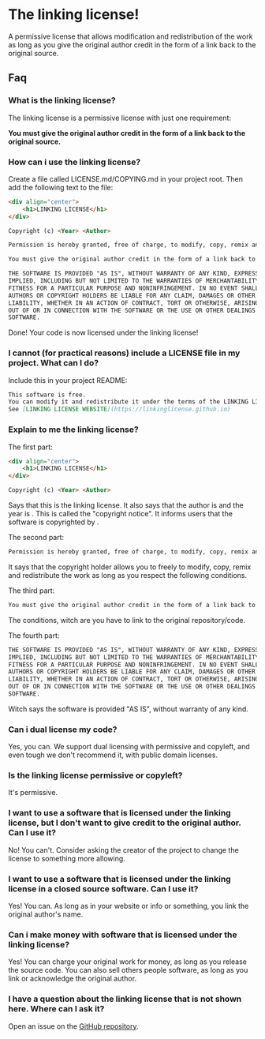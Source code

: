 # The linking license!

A permissive license that allows modification and redistribution of the work as long as you give the original author credit in the form of a link back to the original source.

## Faq

### What is the linking license?

The linking license is a permissive license with just one requirement:

**You must give the original author credit in the form of a link back to the original source.**

### How can i use the linking license?

Create a file called LICENSE.md/COPYING.md in your project root. Then add the following text to the file:

```markdown
<div align="center">
    <h1>LINKING LICENSE</h1> 
</div>

Copyright (c) <Year> <Author>

Permission is hereby granted, free of charge, to modify, copy, remix and redistribute the work as long as the following conditions are met:

You must give the original author credit in the form of a link back to the original source. License modifications (eg, changing the projects licensing) does not exempt you from this requirement.

THE SOFTWARE IS PROVIDED "AS IS", WITHOUT WARRANTY OF ANY KIND, EXPRESS OR
IMPLIED, INCLUDING BUT NOT LIMITED TO THE WARRANTIES OF MERCHANTABILITY,
FITNESS FOR A PARTICULAR PURPOSE AND NONINFRINGEMENT. IN NO EVENT SHALL THE
AUTHORS OR COPYRIGHT HOLDERS BE LIABLE FOR ANY CLAIM, DAMAGES OR OTHER
LIABILITY, WHETHER IN AN ACTION OF CONTRACT, TORT OR OTHERWISE, ARISING FROM,
OUT OF OR IN CONNECTION WITH THE SOFTWARE OR THE USE OR OTHER DEALINGS IN THE
SOFTWARE.
```

Done! Your code is now licensed under the linking license!

### I cannot (for practical reasons) include a LICENSE file in my project. What can I do?

Include this in your project README:

```markdown
This software is free.
You can modify it and redistribute it under the terms of the LINKING LICENSE V1
See [LINKING LICENSE WEBSITE](https://linkinglicense.github.io)
```
### Explain to me the linking license?

The first part:

```markdown
<div align="center">
    <h1>LINKING LICENSE</h1> 
</div>

Copyright (c) <Year> <Author>
```

Says that this is the linking license. It also says that the author is <Author> and the year is <Year>. This is called the "copyright notice". It informs users that the software is copyrighted by <Author>.

The second part:

```markdown
Permission is hereby granted, free of charge, to modify, copy, remix and redistribute the work as long as the following conditions are met:
```

It says that the copyright holder allows you to freely to modify, copy, remix and redistribute the work as long as you respect the following conditions.

The third part:

```markdown
You must give the original author credit in the form of a link back to the original source. License modifications (eg, changing the projects licensing) does not exempt you from this requirement.
```

The conditions, witch are you have to link to the original repository/code.

The fourth part:

```markdown
THE SOFTWARE IS PROVIDED "AS IS", WITHOUT WARRANTY OF ANY KIND, EXPRESS OR
IMPLIED, INCLUDING BUT NOT LIMITED TO THE WARRANTIES OF MERCHANTABILITY,
FITNESS FOR A PARTICULAR PURPOSE AND NONINFRINGEMENT. IN NO EVENT SHALL THE
AUTHORS OR COPYRIGHT HOLDERS BE LIABLE FOR ANY CLAIM, DAMAGES OR OTHER
LIABILITY, WHETHER IN AN ACTION OF CONTRACT, TORT OR OTHERWISE, ARISING FROM,
OUT OF OR IN CONNECTION WITH THE SOFTWARE OR THE USE OR OTHER DEALINGS IN THE
SOFTWARE.
```

Witch says the software is provided "AS IS", without warranty of any kind.

### Can i dual license my code?

Yes, you can. We support dual licensing with permissive and copyleft, and even tough we don't recommend it, with public domain licenses.

### Is the linking license permissive or copyleft?

It's permissive.

### I want to use a software that is licensed under the linking license, but I don't want to give credit to the original author. Can I use it?

No! You can't. Consider asking the creator of the project to change the license to something more allowing.

### I want to use a software that is licensed under the linking license in a closed source software. Can I use it?

Yes! You can. As long as in your website or info or something, you link the original author's name.

### Can i make money with software that is licensed under the linking license?

Yes! You can charge your original work for money, as long as you release the source code. You can also sell others people software, as long as you link or acknowledge the original author. 


### I have a question about the linking license that is not shown here. Where can I ask it?

Open an issue on the [GitHub repository](www.github.com/linkinglicense/linkinglicense.github.io).